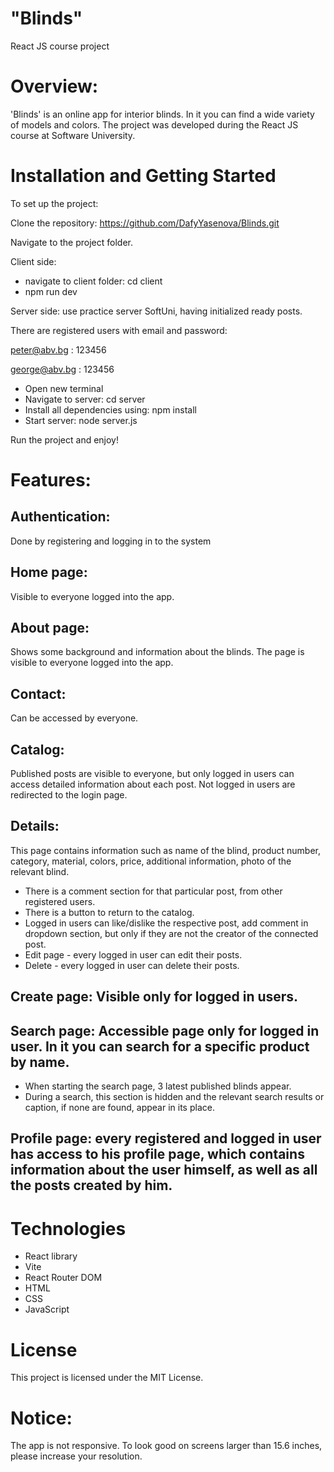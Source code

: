 # "Blinds"
React JS course project

# Overview:
'Blinds' is an online app for interior blinds. In it you can find a wide variety of models and colors. 
The project was developed during the React JS course at Software University.

# Installation and Getting Started
To set up the project:

Clone the repository: https://github.com/DafyYasenova/Blinds.git

Navigate to the project folder.

Client side:
- navigate to client folder: cd client
- npm run dev

Server side: use practice server SoftUni, having initialized ready posts.

There are registered users with email and password:

peter@abv.bg : 123456

george@abv.bg : 123456

- Open new terminal
- Navigate to server: cd server
- Install all dependencies using: npm install
- Start server: node server.js

Run the project and enjoy!


# Features:
## Authentication: 
Done by registering and logging in to the system
## Home page: 
Visible to everyone logged into the app.
## About page: 
Shows some background and information about the blinds. The page is visible to everyone logged into the app.
## Contact: 
Can be accessed by everyone.
## Catalog: 
Published posts are visible to everyone, but only logged in users can access detailed information about each post. Not logged in users are redirected to the login page.
## Details: 
This page contains information such as name of the blind, product number, category, material, colors, price, additional information, photo of the relevant blind. 
- There is a comment section for that particular post, from other registered users. 
- There is a button to return to the catalog.
- Logged in users can like/dislike the respective post, add comment in dropdown section, but only if they are not the creator of the connected post.
- Edit page - every logged in user can edit their posts.
- Delete -  every logged in user can delete their posts.
## Create page: Visible only for logged in users.
## Search page: Accessible page only for logged in user. In it you can search for a specific product by name.
- When starting the search page, 3 latest published blinds appear. 
- During a search, this section is hidden and the relevant search results or caption, if none are found, appear in its place.
## Profile page: every registered and logged in user has access to his profile page, which contains information about the user himself, as well as all the posts created by him.

# Technologies
- React library
- Vite
- React Router DOM
- HTML
- CSS
- JavaScript
# License
This project is licensed under the MIT License.
# Notice:
The app is not responsive. To look good on screens larger than 15.6 inches, please increase your resolution.
